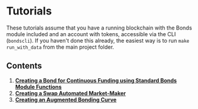 # Tutorials

These tutorials assume that you have a running blockchain with the Bonds module included and an account with tokens, accessible via the CLI \(`bondscli`\). If you haven't done this already, the easiest way is to run `make run_with_data` from the main project folder.

## Contents

1. [**Creating a Bond for Continuous Funding using Standard Bonds Module Functions**](01_standard.md)
2. [**Creating a Swap Automated Market-Maker**](02_swapper.md)
3. [**Creating an Augmented Bonding Curve**](03_augmented.md)


